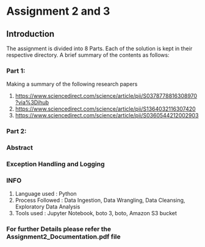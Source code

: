 # Assignment 2 and 3

## Introduction

The assignment is divided into 8 Parts. Each of the solution is kept in their respective directory. A brief summary of the contents as follows:

### Part 1:
Making a summary of the following research papers
1. https://www.sciencedirect.com/science/article/pii/S0378778816308970?via%3Dihub
2. https://www.sciencedirect.com/science/article/pii/S1364032116307420
3. https://www.sciencedirect.com/science/article/pii/S0360544212002903
### Part 2: 


### Abstract



### Exception Handling and Logging

### INFO
1.	Language used : Python
2.	Process Followed : Data Ingestion, Data Wrangling, Data Cleansing, Exploratory Data Analysis
3.	Tools used :  Jupyter Notebook, boto 3, boto, Amazon S3 bucket

### For further Details please refer the Assignment2_Documentation.pdf file
